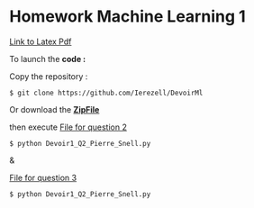 # Homework Machine Learning 1
[Link to Latex Pdf](https://www.overleaf.com/read/gzfxnccnmxxz) 

To launch the **code :**

Copy the repository : 
```
$ git clone https://github.com/Ierezell/DevoirMl
```
Or download the [**ZipFile**](https://github.com/Ierezell/DevoirMl/archive/master.zip)

then execute
[File for question 2](https://github.com/Ierezell/DevoirMl/blob/master/Devoir1_Q3_Pierre_Snell.py)
```
$ python Devoir1_Q2_Pierre_Snell.py
```
&

[File for question 3](https://github.com/Ierezell/DevoirMl/blob/master/Devoir1_Q2_Pierre_Snell.py)
```
$ python Devoir1_Q2_Pierre_Snell.py
```
